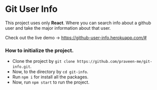 # Git User Info
This project uses only **React**. Where you can search info about a github user and take the major information about that user.

Check out the live demo -> https://github-user-info.herokuapp.com/#

### How to initialize the project.
* Clone the project by `git clone https://github.com/praveen-me/git-info.git`.
* Now, to the directory by `cd git-info`.
* Run `npm i` for install all the packages.
* Now, run `npm start` to run the project.
